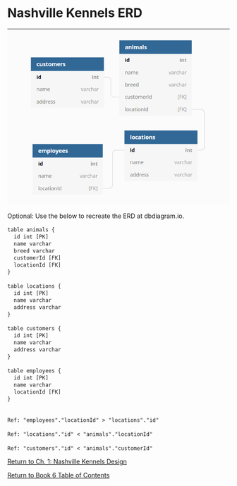 # Nashville Kennels ERD


![](./images/Kennels_ERD.PNG
)

Optional: Use the below to recreate the ERD at dbdiagram.io.
```
table animals {
  id int [PK]
  name varchar
  breed varchar
  customerId [FK]
  locationId [FK]
}

table locations {
  id int [PK]
  name varchar 
  address varchar 
}

table customers {
  id int [PK]
  name varchar 
  address varchar
}

table employees {
  id int [PK]
  name varchar 
  locationId [FK]
}


Ref: "employees"."locationId" > "locations"."id"

Ref: "locations"."id" < "animals"."locationId"

Ref: "customers"."id" < "animals"."customerId"
```
[Return to Ch. 1: Nashville Kennels Design](./NASHVILLE_KENNELS_DESIGN.md) 

[Return to Book 6 Table of Contents](../README.md) 